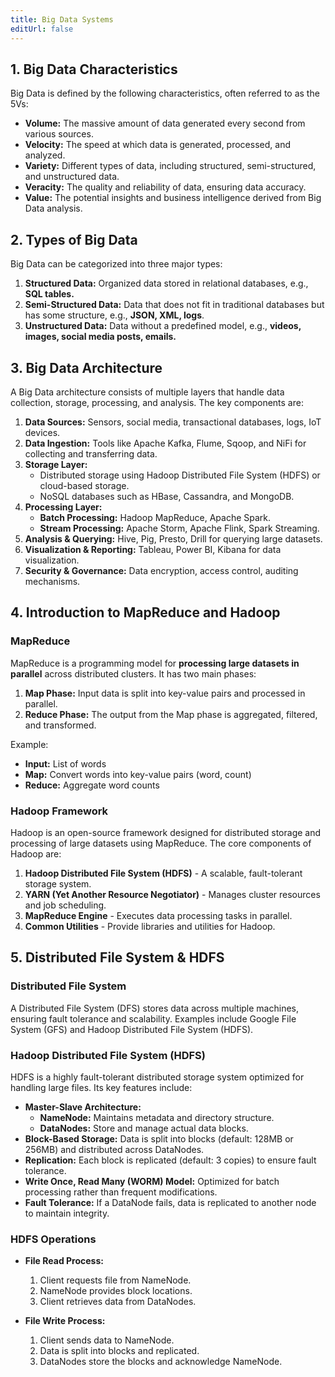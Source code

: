 ```yaml
---
title: Big Data Systems
editUrl: false
---
```


## 1. Big Data Characteristics

Big Data is defined by the following characteristics, often referred to as the 5Vs:

* **Volume:** The massive amount of data generated every second from various sources.
* **Velocity:** The speed at which data is generated, processed, and analyzed.
* **Variety:** Different types of data, including structured, semi-structured, and unstructured data.
* **Veracity:** The quality and reliability of data, ensuring data accuracy.
* **Value:** The potential insights and business intelligence derived from Big Data analysis.

## 2. Types of Big Data

Big Data can be categorized into three major types:

1. **Structured Data:** Organized data stored in relational databases, e.g., **SQL tables.**
2. **Semi-Structured Data:** Data that does not fit in traditional databases but has some structure, e.g., **JSON, XML, logs**.
3. **Unstructured Data:** Data without a predefined model, e.g., **videos, images, social media posts, emails.**

## 3. Big Data Architecture

A Big Data architecture consists of multiple layers that handle data collection, storage, processing, and analysis. The key components are:

1. **Data Sources:** Sensors, social media, transactional databases, logs, IoT devices.
2. **Data Ingestion:** Tools like Apache Kafka, Flume, Sqoop, and NiFi for collecting and transferring data.
3. **Storage Layer:**
   * Distributed storage using Hadoop Distributed File System (HDFS) or cloud-based storage.
   * NoSQL databases such as HBase, Cassandra, and MongoDB.
4. **Processing Layer:**
   * **Batch Processing:** Hadoop MapReduce, Apache Spark.
   * **Stream Processing:** Apache Storm, Apache Flink, Spark Streaming.
5. **Analysis & Querying:** Hive, Pig, Presto, Drill for querying large datasets.
6. **Visualization & Reporting:** Tableau, Power BI, Kibana for data visualization.
7. **Security & Governance:** Data encryption, access control, auditing mechanisms.

## 4. Introduction to MapReduce and Hadoop

### **MapReduce**

MapReduce is a programming model for **processing large datasets in parallel** across distributed clusters. It has two main phases:

1. **Map Phase:** Input data is split into key-value pairs and processed in parallel.
2. **Reduce Phase:** The output from the Map phase is aggregated, filtered, and transformed.

Example:

* **Input:** List of words
* **Map:** Convert words into key-value pairs (word, count)
* **Reduce:** Aggregate word counts

### **Hadoop Framework**

Hadoop is an open-source framework designed for distributed storage and processing of large datasets using MapReduce. The core components of Hadoop are:

1. **Hadoop Distributed File System (HDFS)** - A scalable, fault-tolerant storage system.
2. **YARN (Yet Another Resource Negotiator)** - Manages cluster resources and job scheduling.
3. **MapReduce Engine** - Executes data processing tasks in parallel.
4. **Common Utilities** - Provide libraries and utilities for Hadoop.

## 5. Distributed File System & HDFS

### **Distributed File System**

A Distributed File System (DFS) stores data across multiple machines, ensuring fault tolerance and scalability. Examples include Google File System (GFS) and Hadoop Distributed File System (HDFS).

### **Hadoop Distributed File System (HDFS)**

HDFS is a highly fault-tolerant distributed storage system optimized for handling large files. Its key features include:

* **Master-Slave Architecture:**
  * **NameNode:** Maintains metadata and directory structure.
  * **DataNodes:** Store and manage actual data blocks.
* **Block-Based Storage:** Data is split into blocks (default: 128MB or 256MB) and distributed across DataNodes.
* **Replication:** Each block is replicated (default: 3 copies) to ensure fault tolerance.
* **Write Once, Read Many (WORM) Model:** Optimized for batch processing rather than frequent modifications.
* **Fault Tolerance:** If a DataNode fails, data is replicated to another node to maintain integrity.

### **HDFS Operations**

* **File Read Process:**
  1. Client requests file from NameNode.
  2. NameNode provides block locations.
  3. Client retrieves data from DataNodes.

* **File Write Process:**
  1. Client sends data to NameNode.
  2. Data is split into blocks and replicated.
  3. DataNodes store the blocks and acknowledge NameNode.
